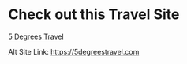 # Check out this Travel Site
[5 Degrees Travel](https://5degreestravel.com "5 Degrees Travel Website Homepage")

Alt Site Link: <https://5degreestravel.com>
